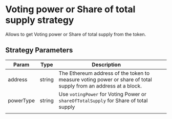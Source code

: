 # Voting power or Share of total supply strategy

Allows to get Voting power or Share of total supply from the token.

## Strategy Parameters

| Param              | Type   | Description                                                                                                                |     |     |
| ------------------ | ------ | -------------------------------------------------------------------------------------------------------------------------- | --- | --- |
| address            | string | The Ethereum address of the token to measure voting power or share of total supply from an address at a block. |     |     |
| powerType          | string | Use `votingPower` for Voting Power or `shareOfTotalSupply` for Share of total supply                                       |     |     |
|                    |        |                                                                                                                            |     |     |
